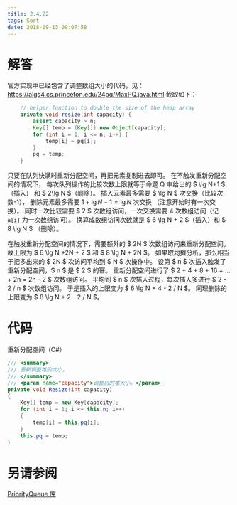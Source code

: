 ```yaml
---
title: 2.4.22
tags: Sort
date: 2018-09-13 09:07:58
---
```


# 解答

官方实现中已经包含了调整数组大小的代码，见：https://algs4.cs.princeton.edu/24pq/MaxPQ.java.html
截取如下：

```java
    // helper function to double the size of the heap array
    private void resize(int capacity) {
        assert capacity > n;
        Key[] temp = (Key[]) new Object[capacity];
        for (int i = 1; i <= n; i++) {
            temp[i] = pq[i];
        }
        pq = temp;
    }
```

只要在队列快满时重新分配空间，再把元素复制进去即可。
在不触发重新分配空间的情况下，
每次队列操作的比较次数上限就等于命题 Q 中给出的 $ \lg N+1 $（插入） 和 $ 2\lg N $（删除）。
插入元素最多需要 $ \lg N $ 次交换（比较次数-1），
删除元素最多需要 $1 + \lg N - 1 = \lg N$ 次交换 （注意开始时有一次交换）。
同时一次比较需要 $ 2 $ 次数组访问，一次交换需要 $4$ 次数组访问（记 `a[i]` 为一次数组访问）。
换算成数组访问次数就是 $ 6 \lg N + 2 $（插入）和 $ 8 \lg N $ （删除）。

在触发重新分配空间的情况下，需要额外的 $ 2N $ 次数组访问来重新分配空间。
故上限为 $ 6 \lg N +2N + 2 $ 和 $ 8 \lg N + 2N $。
如果取均摊分析，那么相当于把多出来的 $ 2N $ 次访问平均到 $ N $ 次操作中。
设第 $ n $ 次插入触发了重新分配空间，$ n $ 是 $ 2 $ 的幂。
重新分配空间进行了 $ 2 + 4 + 8 + 16 + ... + 2n = 2n - 2 $ 次数组访问。
平均到 $ n $ 次插入过程，每次插入多进行 $ 2 - 2 / n $ 次数组访问。
于是插入的上限变为 $ 6 \lg N + 4 - 2 / N $。
同理删除的上限变为 $ 8 \lg N + 2 - 2 / N $。

# 代码

重新分配空间（C#）

```csharp
/// <summary>
/// 重新调整堆的大小。
/// </summary>
/// <param name="capacity">调整后的堆大小。</param>
private void Resize(int capacity)
{
    Key[] temp = new Key[capacity];
    for (int i = 1; i <= this.n; i++)
    {
        temp[i] = this.pq[i];
    }
    this.pq = temp;
}
```

# 另请参阅

[PriorityQueue 库](https://alg4.ikesnowy.com/docs/api/PriorityQueue.html)
